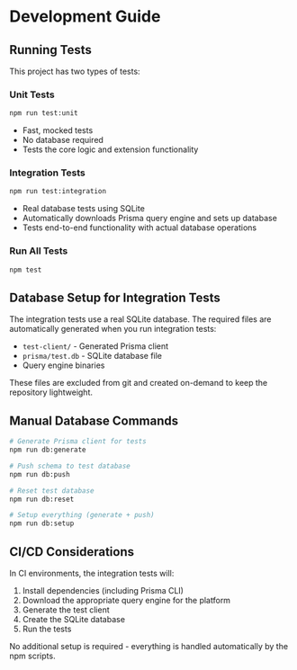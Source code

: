 # Development Guide

## Running Tests

This project has two types of tests:

### Unit Tests
```bash
npm run test:unit
```
- Fast, mocked tests
- No database required
- Tests the core logic and extension functionality

### Integration Tests
```bash
npm run test:integration
```
- Real database tests using SQLite
- Automatically downloads Prisma query engine and sets up database
- Tests end-to-end functionality with actual database operations

### Run All Tests
```bash
npm test
```

## Database Setup for Integration Tests

The integration tests use a real SQLite database. The required files are automatically generated when you run integration tests:

- `test-client/` - Generated Prisma client
- `prisma/test.db` - SQLite database file
- Query engine binaries

These files are excluded from git and created on-demand to keep the repository lightweight.

## Manual Database Commands

```bash
# Generate Prisma client for tests
npm run db:generate

# Push schema to test database
npm run db:push

# Reset test database
npm run db:reset

# Setup everything (generate + push)
npm run db:setup
```

## CI/CD Considerations

In CI environments, the integration tests will:
1. Install dependencies (including Prisma CLI)
2. Download the appropriate query engine for the platform
3. Generate the test client
4. Create the SQLite database
5. Run the tests

No additional setup is required - everything is handled automatically by the npm scripts.